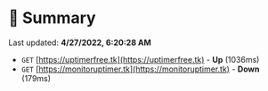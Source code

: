 # 📖 Summary
Last updated: **4/27/2022, 6:20:28 AM**

- `GET` [https://uptimerfree.tk](https://uptimerfree.tk) - **Up** (1036ms)
- `GET` [https://monitoruptimer.tk](https://monitoruptimer.tk) - **Down** (179ms)
